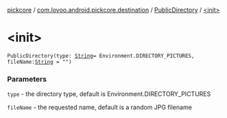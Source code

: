 [pickcore](../../index.md) / [com.lovoo.android.pickcore.destination](../index.md) / [PublicDirectory](index.md) / [&lt;init&gt;](./-init-.md)

# &lt;init&gt;

`PublicDirectory(type: `[`String`](https://kotlinlang.org/api/latest/jvm/stdlib/kotlin/-string/index.html)` = Environment.DIRECTORY_PICTURES, fileName: `[`String`](https://kotlinlang.org/api/latest/jvm/stdlib/kotlin/-string/index.html)` = "")`

### Parameters

`type` - the directory type, default is Environment.DIRECTORY_PICTURES

`fileName` - the requested name, default is a random JPG filename